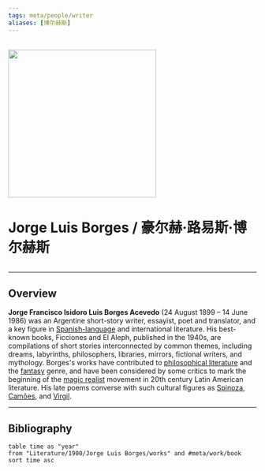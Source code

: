 ```yaml
---
tags: meta/people/writer
aliases: [博尔赫斯]
---
```


<br>

<img src="https://psychology-spot.com/wp-content/uploads/2019/08/Jorge-Luis-Borges-quotes-1024x688.jpg" width="300px">

# Jorge Luis Borges / 豪尔赫·路易斯·博尔赫斯

```toc
```

---

## Overview

**Jorge Francisco Isidoro Luis Borges Acevedo** (24 August 1899 – 14 June 1986) was an Argentine short-story writer, essayist, poet and translator, and a key figure in [Spanish-language](https://www.wikiwand.com/en/Spanish_literature "Spanish literature") and international literature. His best-known books, Ficciones and El Aleph, published in the 1940s, are compilations of short stories interconnected by common themes, including dreams, labyrinths, philosophers, libraries, mirrors, fictional writers, and mythology. Borges's works have contributed to [philosophical literature](https://www.wikiwand.com/en/Philosophical_literature "Philosophical literature") and the [fantasy](https://www.wikiwand.com/en/Fantasy "Fantasy") genre, and have been considered by some critics to mark the beginning of the [magic realist](https://www.wikiwand.com/en/Magic_realist "Magic realist") movement in 20th century Latin American literature. His late poems converse with such cultural figures as [Spinoza](https://www.wikiwand.com/en/Spinoza "Spinoza"), [Camões](https://www.wikiwand.com/en/Lu%C3%ADs_de_Cam%C3%B5es "Luís de Camões"), and [Virgil](https://www.wikiwand.com/en/Virgil "Virgil").

---

## Bibliography

```dataview
table time as "year"
from "Literature/1900/Jorge Luis Borges/works" and #meta/work/book
sort time asc
```
